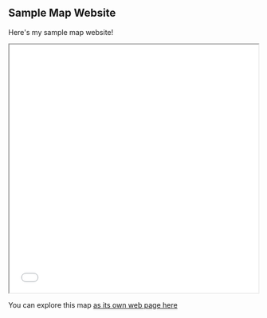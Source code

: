 ## Sample Map Website

Here's my sample map website!

<iframe src="qld_PF_votes.html" height="500" width="500"></iframe>

You can explore this map [as its own web page here](qld_PF_votes.html)

